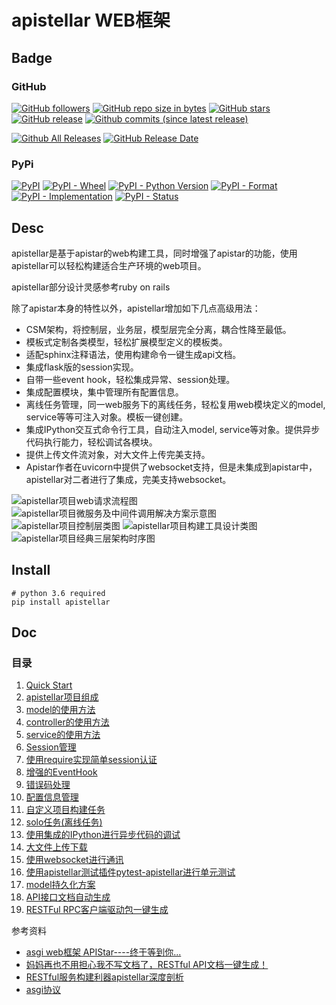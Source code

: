 # apistellar WEB框架

## Badge

### GitHub

[![GitHub followers](https://img.shields.io/github/followers/shichaoma.svg?label=github%20follow)](https://github.com/shichao.ma)
[![GitHub repo size in bytes](https://img.shields.io/github/repo-size/shichaoma/apistellar.svg)](https://github.com/shichaoma/apistellar)
[![GitHub stars](https://img.shields.io/github/stars/shichaoma/apistellar.svg?label=github%20stars)](https://github.com/shichaoma/apistellar)
[![GitHub release](https://img.shields.io/github/release/shichaoma/apistellar.svg)](https://github.com/shichaoma/apistellar/releases)
[![Github commits (since latest release)](https://img.shields.io/github/commits-since/shichaoma/apistellar/latest.svg)](https://github.com/shichaoma/apistellar)

[![Github All Releases](https://img.shields.io/github/downloads/shichaoma/apistellar/total.svg)](https://github.com/shichaoma/apistellar/releases)
[![GitHub Release Date](https://img.shields.io/github/release-date/shichaoma/apistellar.svg)](https://github.com/shichaoma/apistellar/releases)

### PyPi

[![PyPI](https://img.shields.io/pypi/v/apistellar.svg)](https://pypi.org/project/apistellar/)
[![PyPI - Wheel](https://img.shields.io/pypi/wheel/apistellar.svg)](https://pypi.org/project/apistellar/)
[![PyPI - Python Version](https://img.shields.io/pypi/pyversions/apistellar.svg)](https://pypi.org/project/apistellar/)
[![PyPI - Format](https://img.shields.io/pypi/format/apistellar.svg)](https://pypi.org/project/apistellar/)
[![PyPI - Implementation](https://img.shields.io/pypi/implementation/apistellar.svg)](https://pypi.org/project/apistellar/)
[![PyPI - Status](https://img.shields.io/pypi/status/apistellar.svg)](https://pypi.org/project/apistellar/)

## Desc

apistellar是基于apistar的web构建工具，同时增强了apistar的功能，使用apistellar可以轻松构建适合生产环境的web项目。

apistellar部分设计灵感参考ruby on rails

除了apistar本身的特性以外，apistellar增加如下几点高级用法：

- CSM架构，将控制层，业务层，模型层完全分离，耦合性降至最低。
- 模板式定制各类模型，轻松扩展模型定义的模板类。
- 适配sphinx注释语法，使用构建命令一键生成api文档。
- 集成flask版的session实现。
- 自带一些event hook，轻松集成异常、session处理。
- 集成配置模块，集中管理所有配置信息。
- 离线任务管理，同一web服务下的离线任务，轻松复用web模块定义的model, service等等可注入对象。模板一键创建。
- 集成IPython交互式命令行工具，自动注入model, service等对象。提供异步代码执行能力，轻松调试各模块。
- 提供上传文件流对象，对大文件上传完美支持。
- Apistar作者在uvicorn中提供了websocket支持，但是未集成到apistar中，apistellar对二者进行了集成，完美支持websocket。

![apistellar项目web请求流程图](https://github.com/ShichaoMa/apistellar/blob/master/resources/apistellar架构设计图/apistellar项目web请求流程图.png)
![apistellar项目微服务及中间件调用解决方案示意图](https://github.com/ShichaoMa/apistellar/blob/master/resources/apistellar架构设计图/apistellar项目微服务及中间件调用解决方案示意图.png)
![apistellar项目控制层类图](https://github.com/ShichaoMa/apistellar/blob/master/resources/apistellar架构设计图/apistellar项目控制层类图.png)
![apistellar项目构建工具设计类图](https://github.com/ShichaoMa/apistellar/blob/master/resources/apistellar架构设计图/apistellar项目构建工具设计类图.png)
![apistellar项目经典三层架构时序图](https://github.com/ShichaoMa/apistellar/blob/master/resources/apistellar架构设计图/apistellar项目经典三层架构时序图.png)

## Install
```
# python 3.6 required
pip install apistellar
```

## Doc
### 目录

1. [Quick Start](https://github.com/ShichaoMa/apistellar/wiki/Quick-Start)
2. [apistellar项目组成](https://github.com/ShichaoMa/apistellar/wiki/apistellar项目组成)
3. [model的使用方法](https://github.com/ShichaoMa/apistellar/wiki/model的使用方法)
4. [controller的使用方法](https://github.com/ShichaoMa/apistellar/wiki/controller的使用方法)
5. [service的使用方法](https://github.com/ShichaoMa/apistellar/wiki/service的使用方法)
6. [Session管理](https://github.com/ShichaoMa/apistellar/wiki/Session管理)
7. [使用require实现简单session认证](https://github.com/ShichaoMa/apistellar/wiki/使用require实现简单session认证)
8. [增强的EventHook](https://github.com/ShichaoMa/apistellar/wiki/增强的EventHook)
9. [错误码处理](https://github.com/ShichaoMa/apistellar/wiki/错误码处理)
10. [配置信息管理](https://github.com/ShichaoMa/apistellar/wiki/配置信息管理)
11. [自定义项目构建任务](https://github.com/ShichaoMa/apistellar/wiki/自定义项目构建任务)
12. [solo任务(离线任务)](https://github.com/ShichaoMa/apistellar/wiki/solo任务(离线任务))
13. [使用集成的IPython进行异步代码的调试](https://github.com/ShichaoMa/apistellar/wiki/使用集成的IPython进行异步代码的调试)
14. [大文件上传下载](https://github.com/ShichaoMa/apistellar/wiki/大文件上传下载)
15. [使用websocket进行通讯](https://github.com/ShichaoMa/apistellar/wiki/使用websocket进行通讯)
16. [使用apistellar测试插件pytest-apistellar进行单元测试](https://github.com/ShichaoMa/apistellar/wiki/使用apistellar测试插件pytest-apistellar进行单元测试)
17. [model持久化方案](https://github.com/ShichaoMa/apistellar/wiki/model%E6%8C%81%E4%B9%85%E5%8C%96%E6%96%B9%E6%A1%88)
18. [API接口文档自动生成](https://github.com/ShichaoMa/apistellar/wiki/API接口文档自动生成)
19. [RESTFul RPC客户端驱动包一键生成](https://github.com/ShichaoMa/apistellar/wiki/RESTFul-RPC客户端驱动包一键生成)

参考资料

- [asgi web框架 APIStar----终于等到你...](https://zhuanlan.zhihu.com/p/36297606)
- [妈妈再也不用担心我不写文档了，RESTful API文档一键生成！](https://zhuanlan.zhihu.com/p/55784077)
- [RESTful服务构建利器apistellar深度剖析](https://zhuanlan.zhihu.com/p/41843954)
- [asgi协议](https://github.com/django/asgiref/blob/master/specs/www.rst)
